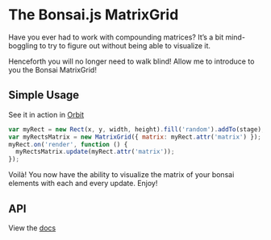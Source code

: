 # The Bonsai.js MatrixGrid

Have you ever had to work with compounding matrices? It&rsquo;s a bit
mind-boggling to try to figure out without being able to visualize it.

Henceforth you will no longer need to walk blind! Allow me to introduce
to you the Bonsai MatrixGrid!

## Simple Usage

See it in action in <a href="http://orbit.bonsaijs.org/#%2F%2F%20credits%3A%20http%3A%2F%2Ftwitter.com%2Fcrafics%0A%0Avar%20groups%20%3D%20%5B%5D%3B%0Agroups.push(%20new%20Group().addTo(stage)%20)%3B%0Agroups.push(%20new%20Group().addTo(stage)%20)%3B%0A%0Avar%20currentState%3B%0Avar%20blobs%20%3D%20%5B%5D%3B%0A%0Avar%20width%20%3D%20env.windowWidth%2F2%3B%20%2F%2F%20minus%20side%20nav%0A%0Avar%20setup%3B%0Afunction%20updateSetup()%20%7B%0A%20%20var%20width%20%3D%20env.windowWidth%2F2%3B%20%2F%2F%20minus%20side%20nav%0A%20%20setup%20%3D%20%7B%0A%20%20%20%20stageWidth%3A%20width%2C%0A%20%20%20%20stageHeight%3A%20env.windowHeight%2C%0A%20%20%20%20stageCenter%3A%20%7Bx%3Awidth%2F2%2Cy%3Aenv.windowHeight%2F2%7D%0A%20%20%7D%3B%0A%7D%0A%0AupdateSetup()%3B%0Aenv.on('change'%2C%20updateSetup)%3B%0A%0Avar%20dynamic%20%3D%20%7B%0A%20%20%20%20scale%3A%20true%2C%0A%20%20%20%20opacity%3A%20false%2C%0A%20%20%20%20blur%3A%20false%2C%0A%20%20%20%20speed%3A%201%0A%7D%3B%0A%2F*%20tools%20*%2F%0Avar%20fps%20%3D%20%7B%0A%20%20strength%3A20%2C%0A%20%20frameTime%3A0%2C%0A%20%20lastLoop%3Anew%20Date()%2C%0A%20%20thisLoop%3Anull%2C%0A%20%20measure%3Afunction()%7B%0A%20%20%20%20fps.frameTime%20%2B%3D%20((fps.thisLoop%3Dnew%20Date())-fps.lastLoop-fps.frameTime)%2Ffps.strength%3B%0A%20%20%20%20fps.lastLoop%20%3D%20fps.thisLoop%3B%0A%20%20%20%20return%20this%3B%0A%20%20%7D%2C%0A%20%20toString%3Afunction()%7B%0A%20%20%20%20return%20(1000%2Fthis.frameTime).toFixed(1)%20%2B%20%22%20fps%22%3B%0A%20%20%7D%0A%7D%3B%0Afunction%20newColor()%7B%0A%20%20return%20color('white').randomize()%3B%0A%7D%0Afunction%20newBlob()%7B%0A%20%20var%20blob%20%3D%20%7B%0A%20%20%20%20width%3AMath.random()*40%2C%0A%20%20%20%20height%3AMath.random()*40%2C%0A%20%20%20%20scale%3A0.2%2C%0A%20%20%20%20opacity%3A1%2C%0A%20%20%20%20x%3Asetup.stageCenter.x%2C%0A%20%20%20%20y%3Asetup.stageCenter.y%2C%0A%20%20%20%20xSpeed%3AMath.random()*10-5%2C%0A%20%20%20%20ySpeed%3AMath.random()*10-5%0A%20%20%7D%3B%0A%20%20blob.shape%20%3D%20Path.circle(blob.x%2Cblob.y%2Cblob.width).attr(%7BfillColor%3AnewColor()%2Copacity%3Ablob.opacity%7D)%3B%0A%20%20return%20blob%3B%0A%7D%0Afunction%20stats()%7B%0A%20%20var%20statsStr%20%3D%20blobs.length%2B%22%20blobs%20at%20%22%2Bfps.measure().toString()%3B%0A%20%20frameCalcText.attr('text'%2CstatsStr)%3B%0A%7D%0A%0A%2F*%20states%20*%2F%0Afunction%20stateInit()%7B%0A%20%20frameCalcText%20%3D%20new%20Text(%22Calculating...%22)%0A%20%20%20%20.attr(%7Bx%3A10%2Cy%3A16%2CfontFamily%3A%20'Arial'%2CfontSize%3A%20'12px'%2CtextFillColor%3A%20'black'%7D).addTo(stage)%3B%0A%20%20setInterval(stats%2C1000)%3B%0A%20%20currentState%20%3D%20stateRun%3B%0A%7D%0Afunction%20stateRun()%7B%0A%20%20stats()%3B%0A%20%20var%20i%3D0%3B%0A%20%20for(%3Bi%3Cdynamic.speed%3Bi%2B%2B)%7B%0A%20%20%20%20var%20blob%20%3D%20newBlob()%3B%0A%20%20%20%20blob.shape.addTo(groups%5B1%5D%2C0)%3B%0A%0A%20%20%20%20blobs.push(blob)%3B%0A%20%20%7D%0A%20%20%2F%2F%20filters%20are%20now%20on%20groups%0A%20%20if(dynamic.blur)%7B%20groups%5B1%5D.attr(%22filters%22%2C%20%5Bnew%20filter.Blur(2)%5D)%3B%20%7D%0A%20%20else%20%7B%20groups%5B1%5D.attr(%22filters%22%2C%20%5B%5D)%3B%20%7D%0A%20%20for(i%3D0%3Bi%3Cblobs.length%3Bi%2B%2B)%7B%0A%20%20%20%20if(blobs%5Bi%5D.opacity%3C%3D0%7C%7Cblobs%5Bi%5D.x%3Esetup.stageWidth%7C%7Cblobs%5Bi%5D.x%3C0%7C%7Cblobs%5Bi%5D.y%3Esetup.stageHeight%7C%7Cblobs%5Bi%5D.y%3C0)%7B%0A%20%20%20%20%20%20blobs%5Bi%5D.shape.remove()%3B%0A%20%20%20%20%20%20blobs.splice(i%2C1)%3B%0A%20%20%20%20%7D%0A%20%20%20%20blobs%5Bi%5D.x%20%2B%3D%20blobs%5Bi%5D.xSpeed%3B%0A%20%20%20%20blobs%5Bi%5D.y%20%2B%3D%20blobs%5Bi%5D.ySpeed%3B%0A%20%20%20%20blobs%5Bi%5D.scale%20*%3D%201.04%3B%0A%20%20%20%20blobs%5Bi%5D.opacity%20-%3D%200.015%3B%0A%20%20%20%20if(dynamic.scale)%7B%20blobs%5Bi%5D.shape.attr(%22scale%22%2C%20blobs%5Bi%5D.scale)%3B%20%7D%0A%20%20%20%20if(dynamic.opacity)%7B%20blobs%5Bi%5D.shape.attr(%22opacity%22%2C%20blobs%5Bi%5D.opacity)%3B%20%7D%0A%20%20%20%20%2F%2Fif(dynamic.blur)%7B%20blobs%5Bi%5D.shape.attr(%22filters%22%2C%20%5Bnew%20filter.Blur(1)%5D)%3B%20%7D%0A%20%20%20%20blobs%5Bi%5D.shape.attr(%22x%22%2C%20blobs%5Bi%5D.x)%3B%0A%20%20%20%20blobs%5Bi%5D.shape.attr(%22y%22%2C%20blobs%5Bi%5D.y)%3B%0A%20%20%7D%0A%7D%0Afunction%20statePause()%7B%20stats()%3B%20%7D%0Afunction%20stateDispose()%7B%20%2F*%20implement%20*%2F%20%7D%0A%0A%2F*%20init%20*%2F%0AcurrentState%20%3D%20stateInit%3B%0Astage.on(%22tick%22%2C%20function()%7B%20currentState()%3B%20%7D)%3B%0A%0A%0A%0A(function(global)%7Bvar%20defaults%3D%7BgridOffset%3A10%2Ccolor%3A'%23ffc0cb'%2Cwidth%3A500%7D%3Bvar%20MatrixGrid%3Dfunction(options)%7Boptions%7C%7C(options%3D%7B%7D)%3Bthis.gridOffset%3Doptions.gridOffset%7C%7Cdefaults.gridOffset%3Bthis.color%3Doptions.color%7C%7Coptions.fill%7C%7Cdefaults.color%3Bthis.matrix%3Doptions.matrix%7C%7Cnew%20Matrix()%3Bthis.origin%3Doptions.origin%7C%7Cnew%20Point()%3Bthis.width%3Doptions.width%7C%7Cdefaults.width%3Bthis.elements%3Dnew%20Group()%3Bthis.update(this.matrix%2Cthis.origin)%3Bthis.draw()%3B%7D%3BMatrixGrid.prototype%3D%7Bupdate%3Afunction(matrix%2Corigin)%7Bif(origin)%7Bthis.origin%3Dorigin%3Bthis.elements.attr('origin'%2Cthis.origin)%3B%7D%0Athis.matrix%3Dmatrix%3Bthis.elements.attr('matrix'%2Cthis.matrix)%3Bthis.draw()%3B%7D%2Cdraw%3Afunction()%7Bvar%20i%3DMath.round(this.width%2Fthis.gridOffset%2F2)%2Cstart%3D-this.width%2F2%2ClineWidth%3D1%2Coffset%3Bthis.clear()%3Bwhile(--i%3E-2)%7Boffset%3Di*this.gridOffset%3Bnew%20Rect(this.origin.x%2Bstart%2Cthis.origin.y-offset%2Cthis.width%2ClineWidth).fill(this.color).addTo(this.elements)%3Bnew%20Rect(this.origin.x%2Bstart%2Cthis.origin.y%2Boffset%2Cthis.width%2ClineWidth).fill(this.color).addTo(this.elements)%3Bnew%20Rect(this.origin.x-offset%2Cthis.origin.y%2Bstart%2ClineWidth%2Cthis.width).fill(this.color).addTo(this.elements)%3Bnew%20Rect(this.origin.x%2Boffset%2Cthis.origin.y%2Bstart%2ClineWidth%2Cthis.width).fill(this.color).addTo(this.elements)%3B%7D%0Anew%20Rect(this.origin.x-2%2Cthis.origin.y-2%2C4%2C4).fill('black').addTo(this.elements)%3Bthis.elements.addTo(stage)%3B%7D%2Cclear%3Afunction()%7Bthis.elements.clear()%3B%7D%2Cdestroy%3Afunction()%7Bvar%20self%3Dthis%3Bthis.elements.destroy()%3BObject.getOwnPropertyNames(this).forEach(function(prop)%7Bdelete%20self%5Bprop%5D%3B%7D)%3B%7D%7D%3Bif(typeof%20module!%3D'undefined')module.exports%3DMatrixGrid%3Belse%20if(typeof%20define%3D%3D'function'%26%26define.amd)define(MatrixGrid)%3Belse%20global%5B'MatrixGrid'%5D%3DMatrixGrid%3B%7D)(this)%3Bvar%20movieGrid%3Dnew%20MatrixGrid(%7Bcolor%3A'rgba(151%2C197%2C%20252%2C%200.3)'%2Cwidth%3A2000%7D)">Orbit</a>

``` javascript
var myRect = new Rect(x, y, width, height).fill('random').addTo(stage);
var myRectsMatrix = new MatrixGrid({ matrix: myRect.attr('matrix') });
myRect.on('render', function () {
  myRectsMatrix.update(myRect.attr('matrix'));
});
```

Voilà! You now have the ability to visualize the matrix of your bonsai
elements with each and every update. Enjoy!


## API

View the [docs](/Skookum/MatrixGrid/blob/master/docs.md)

